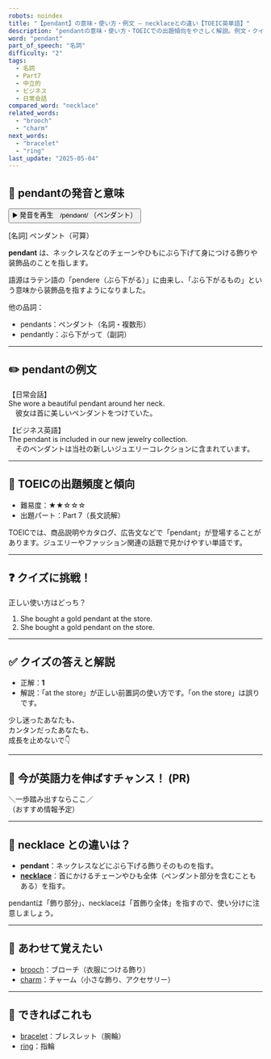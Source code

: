 ```yaml
---
robots: noindex
title: "【pendant】の意味・使い方・例文 ― necklaceとの違い【TOEIC英単語】"
description: "pendantの意味・使い方・TOEICでの出題傾向をやさしく解説。例文・クイズ付きでnecklaceとの違いもわかりやすく学べます。"
word: "pendant"
part_of_speech: "名詞"
difficulty: "2"
tags:
  - 名詞
  - Part7
  - 中立的
  - ビジネス
  - 日常会話
compared_word: "necklace"
related_words:
  - "brooch"
  - "charm"
next_words:
  - "bracelet"
  - "ring"
last_update: "2025-05-04"
---
```


## 🔰 pendantの発音と意味

<button class="play-audio" onclick="playTTS('pendant')">
  <span class="play-audio-main">
    ▶️ 発音を再生　/péndənt/
  </span>
  <span class="play-audio-sub">
    （ペンダント）
  </span>
</button>

[名詞] ペンダント（可算）

**pendant** は、ネックレスなどのチェーンやひもにぶら下げて身につける飾りや装飾品のことを指します。

語源はラテン語の「pendere（ぶら下がる）」に由来し、「ぶら下がるもの」という意味から装飾品を指すようになりました。

他の品詞：  
- pendants：ペンダント（名詞・複数形）
- pendantly：ぶら下がって（副詞）

---

## ✏️ pendantの例文

【日常会話】  
She wore a beautiful pendant around her neck.  
　彼女は首に美しいペンダントをつけていた。

【ビジネス英語】  
The pendant is included in our new jewelry collection.  
　そのペンダントは当社の新しいジュエリーコレクションに含まれています。

---

## 🎯 TOEICの出題頻度と傾向

- 難易度：★★☆☆☆
- 出題パート：Part 7（長文読解）

TOEICでは、商品説明やカタログ、広告文などで「pendant」が登場することがあります。ジュエリーやファッション関連の話題で見かけやすい単語です。

---

## ❓ クイズに挑戦！

正しい使い方はどっち？

1. She bought a gold pendant at the store.  
2. She bought a gold pendant on the store.

---

## ✅ クイズの答えと解説

- 正解：**1**
- 解説：「at the store」が正しい前置詞の使い方です。「on the store」は誤りです。

少し迷ったあなたも、  
カンタンだったあなたも、  
成長を止めないで👇️

---

## 🚀 今が英語力を伸ばすチャンス！ (PR)

<div class="info-center">
＼一歩踏み出すならここ／<br>  
（おすすめ情報予定）
</div>

---

## 🤔  necklace との違いは？

- **pendant**：ネックレスなどにぶら下げる飾りそのものを指す。
- **[necklace](/necklace)**：首にかけるチェーンやひも全体（ペンダント部分を含むこともある）を指す。

pendantは「飾り部分」、necklaceは「首飾り全体」を指すので、使い分けに注意しましょう。

---

## 🧩 あわせて覚えたい

- [brooch](/brooch)：ブローチ（衣服につける飾り）
- [charm](/charm)：チャーム（小さな飾り、アクセサリー）

---

## 📖 できればこれも

- [bracelet](/bracelet)：ブレスレット（腕輪）
- [ring](/ring)：指輪

<!-- cvid: aid22_bid20 -->
